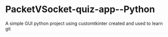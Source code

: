 # PacketVSocket-quiz-app--Python
A simple GUI python project using customtkinter created and used to learn git 
